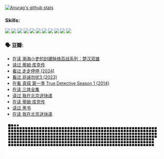 
[![Anurag's github stats](https://github-readme-stats.vercel.app/api?username=w940853815)](https://github.com/anuraghazra/github-readme-stats)

### Skills:

<code><img height="32" src="https://cdn.jsdelivr.net/npm/simple-icons@v5/icons/python.svg"></code>
<code><img height="32" src="https://cdn.jsdelivr.net/npm/simple-icons@v5/icons/javascript.svg"></code>
<code><img height="32" src="https://cdn.jsdelivr.net/npm/simple-icons@v5/icons/django.svg"></code>
<code><img height="32" src="https://cdn.jsdelivr.net/npm/simple-icons@v5/icons/flask.svg"></code>
<code><img height="32" src="https://cdn.jsdelivr.net/npm/simple-icons@v5/icons/vuetify.svg"></code>
<code><img height="32" src="https://cdn.jsdelivr.net/npm/simple-icons@v5/icons/git.svg"></code>
<code><img height="32" src="https://cdn.jsdelivr.net/npm/simple-icons@v5/icons/docker.svg"></code>
<code><img height="32" src="https://cdn.jsdelivr.net/npm/simple-icons@v5/icons/postgresql.svg"></code>
<code><img height="32" src="https://cdn.jsdelivr.net/npm/simple-icons@v5/icons/elasticsearch.svg"></code>
<code><img height="32" src="https://cdn.jsdelivr.net/npm/simple-icons@v5/icons/macos.svg"></code>
<code><img height="32" src="https://cdn.jsdelivr.net/npm/simple-icons@v5/icons/linux.svg"></code>

### 🗣 豆瓣:

<!-- DOUBAN-ACTIVITIES:START -->
- [在读 渤海小吏的封建脉络百战系列：楚汉双雄](https://www.douban.com/people/136069238/status/4700950146/?_i=25596286)
- [读过 蒂姆·库克传](https://www.douban.com/people/136069238/status/4700949869/?_i=25596286)
- [看过 走走停停‎ (2024)](https://www.douban.com/people/136069238/status/4684430230/?_i=25596286)
- [看过 非诚勿扰3‎ (2023)](https://www.douban.com/people/136069238/status/4676324100/?_i=25596286)
- [在看 真探 第一季 True Detective Season 1‎ (2014)](https://www.douban.com/people/136069238/status/4673382852/?_i=25596286)
- [在读 三体全集](https://www.douban.com/people/136069238/status/4672842521/?_i=25596286)
- [读过 我在北京送快递](https://www.douban.com/people/136069238/status/4672842036/?_i=25596286)
- [在读 蒂姆·库克传](https://www.douban.com/people/136069238/status/4663517053/?_i=25596286)
- [读过 黑书](https://www.douban.com/people/136069238/status/4663516022/?_i=25596286)
- [在读 我在北京送快递](https://www.douban.com/people/136069238/status/4658098365/?_i=25596286)
<!-- DOUBAN-ACTIVITIES:END -->


![Snake animation](https://raw.githubusercontent.com/w940853815/w940853815/output/github-contribution-grid-snake.svg)

<!--
**w940853815/w940853815** is a ✨ _special_ ✨ repository because its `README.md` (this file) appears on your GitHub profile.

Here are some ideas to get you started:

- 🔭 I’m currently working on ...
- 🌱 I’m currently learning ...
- 👯 I’m looking to collaborate on ...
- 🤔 I’m looking for help with ...
- 💬 Ask me about ...
- 📫 How to reach me: ...
- 😄 Pronouns: ...
- ⚡ Fun fact: ...
-->
